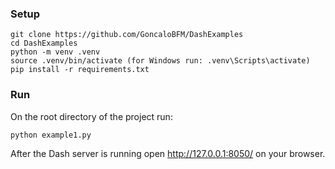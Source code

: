 ### Setup
```
git clone https://github.com/GoncaloBFM/DashExamples
cd DashExamples
python -m venv .venv
source .venv/bin/activate (for Windows run: .venv\Scripts\activate)
pip install -r requirements.txt
```

### Run
On the root directory of the project run:
```
python example1.py
```

After the Dash server is running open http://127.0.0.1:8050/ on your browser.
